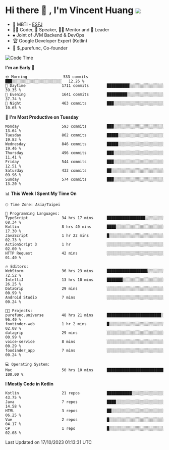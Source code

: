 # Hi there 👋 , I'm Vincent Huang ![](https://komarev.com/ghpvc/?username=Jian-Min-Huang)
- 👀 MBTI - [ESFJ](https://www.16personalities.com/esfj-personality)
- 👨‍💻 Coder, 🎤 Speaker, 👨‍🏫 Mentor and 🚀 Leader
- ♠️ Joint of JVM Backend & DevOps
- 🏆 Google Developer Expert (Kotlin)
- 💼 $_purefunc, Co-founder

<!--START_SECTION:waka-->
![Code Time](http://img.shields.io/badge/Code%20Time-2%2C711%20hrs%2035%20mins-blue)

**I'm an Early 🐤** 

```text
🌞 Morning                533 commits         ███░░░░░░░░░░░░░░░░░░░░░░   12.26 % 
🌆 Daytime                1711 commits        ██████████░░░░░░░░░░░░░░░   39.35 % 
🌃 Evening                1641 commits        █████████░░░░░░░░░░░░░░░░   37.74 % 
🌙 Night                  463 commits         ███░░░░░░░░░░░░░░░░░░░░░░   10.65 % 
```
📅 **I'm Most Productive on Tuesday** 

```text
Monday                   593 commits         ███░░░░░░░░░░░░░░░░░░░░░░   13.64 % 
Tuesday                  862 commits         █████░░░░░░░░░░░░░░░░░░░░   19.83 % 
Wednesday                846 commits         █████░░░░░░░░░░░░░░░░░░░░   19.46 % 
Thursday                 496 commits         ███░░░░░░░░░░░░░░░░░░░░░░   11.41 % 
Friday                   544 commits         ███░░░░░░░░░░░░░░░░░░░░░░   12.51 % 
Saturday                 433 commits         ██░░░░░░░░░░░░░░░░░░░░░░░   09.96 % 
Sunday                   574 commits         ███░░░░░░░░░░░░░░░░░░░░░░   13.20 % 
```


📊 **This Week I Spent My Time On** 

```text
🕑︎ Time Zone: Asia/Taipei

💬 Programming Languages: 
TypeScript               34 hrs 17 mins      █████████████████░░░░░░░░   68.34 % 
Kotlin                   8 hrs 40 mins       ████░░░░░░░░░░░░░░░░░░░░░   17.30 % 
JavaScript               1 hr 22 mins        █░░░░░░░░░░░░░░░░░░░░░░░░   02.73 % 
ActionScript 3           1 hr                ░░░░░░░░░░░░░░░░░░░░░░░░░   02.00 % 
HTTP Request             42 mins             ░░░░░░░░░░░░░░░░░░░░░░░░░   01.40 % 

🔥 Editors: 
WebStorm                 36 hrs 23 mins      ██████████████████░░░░░░░   72.52 % 
IntelliJ                 13 hrs 10 mins      ███████░░░░░░░░░░░░░░░░░░   26.25 % 
DataGrip                 29 mins             ░░░░░░░░░░░░░░░░░░░░░░░░░   00.99 % 
Android Studio           7 mins              ░░░░░░░░░░░░░░░░░░░░░░░░░   00.24 % 

🐱‍💻 Projects: 
purefunc.universe        48 hrs 21 mins      ████████████████████████░   96.40 % 
footinder-web            1 hr 2 mins         █░░░░░░░░░░░░░░░░░░░░░░░░   02.08 % 
datagrip                 29 mins             ░░░░░░░░░░░░░░░░░░░░░░░░░   00.99 % 
voice-service            8 mins              ░░░░░░░░░░░░░░░░░░░░░░░░░   00.29 % 
foodinder_app            7 mins              ░░░░░░░░░░░░░░░░░░░░░░░░░   00.24 % 

💻 Operating System: 
Mac                      50 hrs 10 mins      █████████████████████████   100.00 % 
```

**I Mostly Code in Kotlin** 

```text
Kotlin                   21 repos            ███████████░░░░░░░░░░░░░░   43.75 % 
Java                     7 repos             ████░░░░░░░░░░░░░░░░░░░░░   14.58 % 
HTML                     3 repos             ██░░░░░░░░░░░░░░░░░░░░░░░   06.25 % 
Vue                      2 repos             █░░░░░░░░░░░░░░░░░░░░░░░░   04.17 % 
C#                       1 repo              █░░░░░░░░░░░░░░░░░░░░░░░░   02.08 % 
```




 Last Updated on 17/10/2023 01:13:31 UTC
<!--END_SECTION:waka-->
